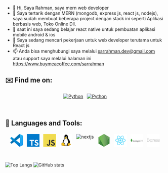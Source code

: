 - 👋 Hi, Saya Rahman, saya mern web developer
- 👀 Saya tertarik dengan MERN (mongodb, express js, react js, nodejs), saya sudah membuat beberapa project dengan stack ini seperti Aplikasi berbasis web, Toko Online Dll. 
- 🌱 saat ini saya sedang belajar react native untuk pembuatan aplikasi mobile android & ios
- 💞️ Saya sedang mencari pekerjaan untuk web developer terutama untuk React js
- 📫 Anda bisa menghubungi saya melalui sarrahman.dev@gmail.com atau support saya melalui halaman ini https://www.buymeacoffee.com/sarrahman

## ✉️ Find me on:


<p align="center">
 <a href="https://linkedin.com/in/sarrahman" target="_blank" rel="noopener noreferrer"> <img src="https://cdn.jsdelivr.net/npm/simple-icons@v3/icons/linkedin.svg" alt="Python" height="40" style="vertical-align:top; margin:4px"></a>
 <a href="mailto:sarrahman.dev@gmail.com"> <img src="https://cdn.jsdelivr.net/npm/simple-icons@v3/icons/gmail.svg" alt="Python" height="40" style="vertical-align:top; margin:4px"></a>
</p>

<br />

## 🧰 Languages and Tools:
<p align="center">
 <img src="https://raw.githubusercontent.com/github/explore/80688e429a7d4ef2fca1e82350fe8e3517d3494d/topics/visual-studio-code/visual-studio-code.png" alt="VS Code" height="40" style="vertical-align:top; margin:4px">
 <img src="https://raw.githubusercontent.com/github/explore/80688e429a7d4ef2fca1e82350fe8e3517d3494d/topics/typescript/typescript.png" alt="typescript" height="40" style="vertical-align:top; margin:4px">
<img src="https://raw.githubusercontent.com/github/explore/80688e429a7d4ef2fca1e82350fe8e3517d3494d/topics/javascript/javascript.png" alt="Javascript" height="40" style="vertical-align:top; margin:4px">
 <img src="https://raw.githubusercontent.com/github/explore/80688e429a7d4ef2fca1e82350fe8e3517d3494d/topics/linux/linux.png" alt="Linux" height="40" style="vertical-align:top; margin:4px">
 <img src="https://raw.githubusercontent.com/github/explore/80688e429a7d4ef2fca1e82350fe8e3517d3494d/topics/nextjs/next.png" alt="nextjs" height="40" style="vertical-align:top; margin:4px">
 <img src="https://raw.githubusercontent.com/github/explore/80688e429a7d4ef2fca1e82350fe8e3517d3494d/topics/nodejs/nodejs.png" alt="Nodejs" height="40" style="vertical-align:top; margin:4px">
<img src="https://raw.githubusercontent.com/github/explore/80688e429a7d4ef2fca1e82350fe8e3517d3494d/topics/react/react.png" alt="Reactjs" height="40" style="vertical-align:top; margin:4px">
 <img src="https://raw.githubusercontent.com/github/explore/80688e429a7d4ef2fca1e82350fe8e3517d3494d/topics/mongodb/mongodb.png" alt="mongodb" height="40" style="vertical-align:top; margin:4px">
 <img src="https://raw.githubusercontent.com/github/explore/80688e429a7d4ef2fca1e82350fe8e3517d3494d/topics/express/express.png" alt="Expressjs" height="40" style="vertical-align:top; margin:4px">
</p>

<br />

![Top Langs](https://github-readme-stats.vercel.app/api/top-langs/?username=sarrahman&theme=tokyonight)
![GitHub stats](https://github-readme-stats.vercel.app/api?username=sarrahman&show_icons=true&theme=tokyonight)
